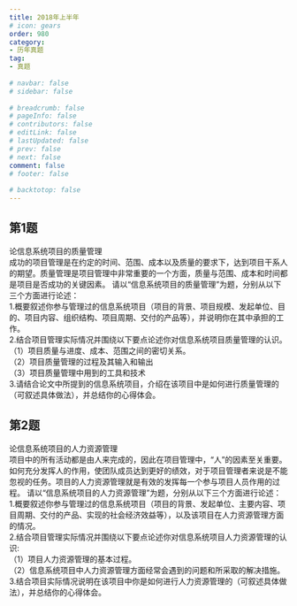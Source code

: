 ```yaml
---  
title: 2018年上半年  
# icon: gears  
order: 980  
category:  
- 历年真题  
tag:  
- 真题  
  
# navbar: false  
# sidebar: false  
  
# breadcrumb: false  
# pageInfo: false  
# contributors: false  
# editLink: false  
# lastUpdated: false  
# prev: false  
# next: false  
comment: false  
# footer: false  
  
# backtotop: false  
---  
```

## 第1题 ##

论信息系统项目的质量管理  
成功的项目管理是在约定的时间、范围、成本以及质量的要求下，达到项目干系人的期望。质量管理是项目管理中非常重要的一个方面，质量与范围、成本和时间都是项目是否成功的关键因素。 请以“信息系统项目的质量管理”为题，分别从以下三个方面进行论述：  
1.概要叙述你参与管理过的信息系统项目（项目的背景、项目规模、发起单位、目的、项目内容、组织结构、项目周期、交付的产品等），并说明你在其中承担的工作。  
2.结合项目管理实际情况并围绕以下要点论述你对信息系统项目质量管理的认识。  
（1）项目质量与进度、成本、范围之间的密切关系。  
（2）项目质量管理的过程及其输入和输出  
（3）项目质量管理中用到的工具和技术  
3.请结合论文中所提到的信息系统项目，介绍在该项目中是如何进行质量管理的（可叙述具体做法），并总结你的心得体会。  


## 第2题 ##

论信息系统项目的人力资源管理  
项目中的所有活动都是由人来完成的，因此在项目管理中，“人”的因素至关重要。如何充分发挥人的作用，使团队成员达到更好的绩效，对于项目管理者来说是不能忽视的任务。项目的人力资源管理就是有效的发挥每一个参与项目人员作用的过程。 请以“信息系统项目的人力资源管理”为题，分别从以下三个方面进行论述：  
1.概要叙述你参与管理过的信息系统项目（项目的背景、发起单位、主要内容、项目周期、交付的产品、实现的社会经济效益等），以及该项目在人力资源管理方面的情况。  
2.结合项目管理实际情况并围绕以下要点论述你对信息系统项目人力资源管理的认识:  
（1）项目人力资源管理的基本过程。  
（2）信息系统项目中人力资源管理方面经常会遇到的问题和所采取的解决措施。  
3.结合项目实际情况说明在该项目中你是如何进行人力资源管理的（可叙述具体做法），并总结你的心得体会。  

